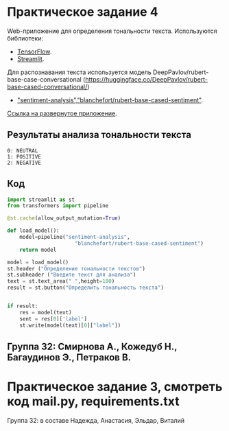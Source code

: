 # Практическое задание 4 

Web-приложение для определения тональности текста. Используются библиотеки:

- [TensorFlow](https://www.tensorflow.org/).
- [Streamlit](https://streamlit.io/).

Для распознавания текста используется модель DeepPavlov/rubert-base-case-conversational (https://huggingface.co/DeepPavlov/rubert-base-cased-conversational/)

- ["sentiment-analysis","blanchefort/rubert-base-cased-sentiment"](https://huggingface.co/DeepPavlov/rubert-base-cased-conversational/).

[Ссылка на развернутое приложение](https://smirnovaanastasia1234-smirnova-app-ls6d5v.streamlit.app/).

## Результаты анализа тональности текста
    0: NEUTRAL
    1: POSITIVE
    2: NEGATIVE

## Код 
```python
import streamlit as st
from transformers import pipeline

@st.cache(allow_output_mutation=True)

def load_model():
    model=pipeline("sentiment-analysis",   
                      "blanchefort/rubert-base-cased-sentiment")
    return model

model = load_model()
st.header ("Определение тональности текстов")
st.subheader ("Введите текст для анализа")
text = st.text_area(" ",height=100)
result = st.button("Определить тональность текста")


if result:
    res = model(text)
    sent = res[0]['label'] 
    st.write(model(text)[0]["label"])
```

## Группа 32: Смирнова А., Кожедуб Н., Багаудинов Э., Петраков В. 

# Практическое задание 3, смотреть код mail.py, requirements.txt

Группа 32: в составе Надежда, Анастасия, Эльдар, Виталий
